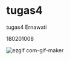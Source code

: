 # tugas4
tugas4
Ernawati

180201008

![ezgif com-gif-maker](https://user-images.githubusercontent.com/96713221/147438524-2a2fd141-f204-45b7-a24b-9cc97945f707.gif)
